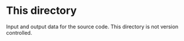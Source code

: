 # This directory

Input and output data for the source code.
This directory is not version controlled.
